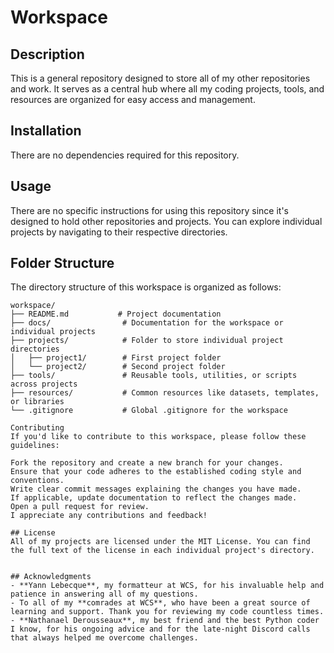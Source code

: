 # Workspace

## Description
This is a general repository designed to store all of my other repositories and work. It serves as a central hub where all my coding projects, tools, and resources are organized for easy access and management.

## Installation
There are no dependencies required for this repository.

## Usage
There are no specific instructions for using this repository since it's designed to hold other repositories and projects. You can explore individual projects by navigating to their respective directories.

## Folder Structure
The directory structure of this workspace is organized as follows:

```text
workspace/
├── README.md           # Project documentation
├── docs/                # Documentation for the workspace or individual projects
├── projects/            # Folder to store individual project directories
│   ├── project1/        # First project folder
│   └── project2/        # Second project folder
├── tools/               # Reusable tools, utilities, or scripts across projects
├── resources/           # Common resources like datasets, templates, or libraries
└── .gitignore           # Global .gitignore for the workspace

Contributing
If you'd like to contribute to this workspace, please follow these guidelines:

Fork the repository and create a new branch for your changes.
Ensure that your code adheres to the established coding style and conventions.
Write clear commit messages explaining the changes you have made.
If applicable, update documentation to reflect the changes made.
Open a pull request for review.
I appreciate any contributions and feedback!

## License
All of my projects are licensed under the MIT License. You can find the full text of the license in each individual project's directory.


## Acknowledgments
- **Yann Lebecque**, my formatteur at WCS, for his invaluable help and patience in answering all of my questions.
- To all of my **comrades at WCS**, who have been a great source of learning and support. Thank you for reviewing my code countless times.
- **Nathanael Derousseaux**, my best friend and the best Python coder I know, for his ongoing advice and for the late-night Discord calls that always helped me overcome challenges.
